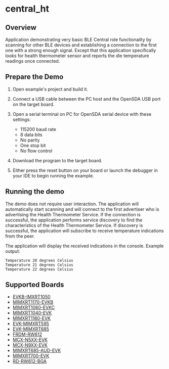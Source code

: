 # central_ht

## Overview
Application demonstrating very basic BLE Central role functionality by scanning for other BLE devices and establishing a connection to the first one with a strong enough signal.
Except that this application specifically looks for health thermometer sensor and reports the die temperature readings once connected.

## Prepare the Demo

1.  Open example's project and build it.

2.  Connect a USB cable between the PC host and the OpenSDA USB port on the target board.

3.  Open a serial terminal on PC for OpenSDA serial device with these settings:
    - 115200 baud rate
    - 8 data bits
    - No parity
    - One stop bit
    - No flow control

4.  Download the program to the target board.

5.  Either press the reset button on your board or launch the debugger in your IDE to begin running the example.

## Running the demo
The demo does not require user interaction. The application will automatically start scanning and will connect to the first advertiser who is advertising the Health Thermometer Service. If the connection is successful, the application performs service discovery to find the characteristics of the Health Thermometer Service. If discovery is successful, the application will subscribe to receive temperature indications from the peer.

The application will display the received indications in the console. Example output:

~~~~~~~~~~~~~~~~~~~~~~~~~~~~~~~~~~~
Temperature 20 degrees Celsius
Temperature 21 degrees Celsius
Temperature 22 degrees Celsius
~~~~~~~~~~~~~~~~~~~~~~~~~~~~~~~~~~~

## Supported Boards
- [EVKB-IMXRT1050](../../_boards/evkbimxrt1050/edgefast_bluetooth_examples/central_ht/example_board_readme.md)
- [MIMXRT1170-EVKB](../../_boards/evkbmimxrt1170/edgefast_bluetooth_examples/central_ht/example_board_readme.md)
- [MIMXRT1060-EVKC](../../_boards/evkcmimxrt1060/edgefast_bluetooth_examples/central_ht/example_board_readme.md)
- [MIMXRT1040-EVK](../../_boards/evkmimxrt1040/edgefast_bluetooth_examples/central_ht/example_board_readme.md)
- [MIMXRT1180-EVK](../../_boards/evkmimxrt1180/edgefast_bluetooth_examples/central_ht/example_board_readme.md)
- [EVK-MIMXRT595](../../_boards/evkmimxrt595/edgefast_bluetooth_examples/central_ht/example_board_readme.md)
- [EVK-MIMXRT685](../../_boards/evkmimxrt685/edgefast_bluetooth_examples/central_ht/example_board_readme.md)
- [FRDM-RW612](../../_boards/frdmrw612/edgefast_bluetooth_examples/central_ht/example_board_readme.md)
- [MCX-N5XX-EVK](../../_boards/mcxn5xxevk/edgefast_bluetooth_examples/central_ht/example_board_readme.md)
- [MCX-N9XX-EVK](../../_boards/mcxn9xxevk/edgefast_bluetooth_examples/central_ht/example_board_readme.md)
- [MIMXRT685-AUD-EVK](../../_boards/mimxrt685audevk/edgefast_bluetooth_examples/central_ht/example_board_readme.md)
- [MIMXRT700-EVK](../../_boards/mimxrt700evk/edgefast_bluetooth_examples/central_ht/example_board_readme.md)
- [RD-RW612-BGA](../../_boards/rdrw612bga/edgefast_bluetooth_examples/central_ht/example_board_readme.md)
